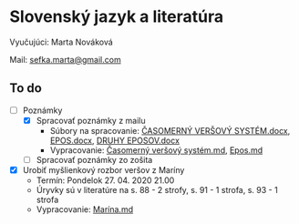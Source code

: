 # Slovenský jazyk a literatúra

Vyučujúci: Marta Nováková

Mail: sefka.marta@gmail.com

## To do

- [ ] Poznámky
  - [x] Spracovať poznámky z mailu
    - Súbory na spracovanie: [ČASOMERNÝ  VERŠOVÝ  SYSTÉM.docx](ČASOMERNÝ%20%20VERŠOVÝ%20%20SYSTÉM.docx), [EPOS.docx](EPOS.docx), [DRUHY  EPOSOV.docx](DRUHY%20%20EPOSOV.docx)
    - Vypracovanie: [Časomerný veršový systém.md](Časomerný%20veršový%20systém.md), [Epos.md](Epos.md)
  - [ ] Spracovať poznámky zo zošita
- [x] Urobiť myšlienkový rozbor veršov z Maríny
  - Termín: Pondelok 27. 04. 2020 21.00
  - Úryvky sú v literatúre na s. 88 - 2 strofy, s. 91 - 1 strofa, s. 93 - 1 strofa
  - Vypracovanie: [Marína.md](Marína.md)